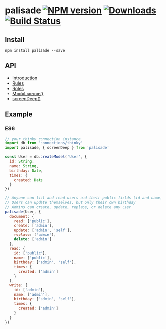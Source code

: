 # palisade [![NPM version][npm-image]][npm-url] [![Downloads][downloads-image]][npm-url] [![Build Status][travis-image]][travis-url]


## Install

```
npm install palisade --save
```

## API

- [Introduction](docs/Introduction.md)
- [Rules](docs/Rules.md)
- [Roles](docs/Roles.md)
- [Model.screen()](docs/Screen.md)
- [screenDeep()](docs/ScreenDeep.md)

## Example

### ES6

```js
// your thinky connection instance
import db from 'connections/thinky'
import palisade, { screenDeep } from 'palisade'

const User = db.createModel('User', {
  id: String,
  name: String,
  birthday: Date,
  times: {
    created: Date
  }
})

// Anyone can list and read users and their public fields (id and name)
// Users can update themselves, but only their own birthday
// Admins can create, update, replace, or delete any user
palisade(User, {
  document: {
    read: ['public'],
    create: ['admin'],
    update: ['admin', 'self'],
    replace: ['admin'],
    delete: ['admin']
  },
  read: {
    id: ['public'],
    name: ['public'],
    birthday: ['admin', 'self'],
    times: {
      created: ['admin']
    }
  },
  write: {
    id: ['admin'],
    name: ['admin'],
    birthday: ['admin', 'self'],
    times: {
      created: ['admin']
    }
  }
})
```

[downloads-image]: http://img.shields.io/npm/dm/palisade.svg
[npm-url]: https://npmjs.org/package/palisade
[npm-image]: http://img.shields.io/npm/v/palisade.svg

[travis-url]: https://travis-ci.org/shastajs/palisade
[travis-image]: https://travis-ci.org/shastajs/palisade.png?branch=master
